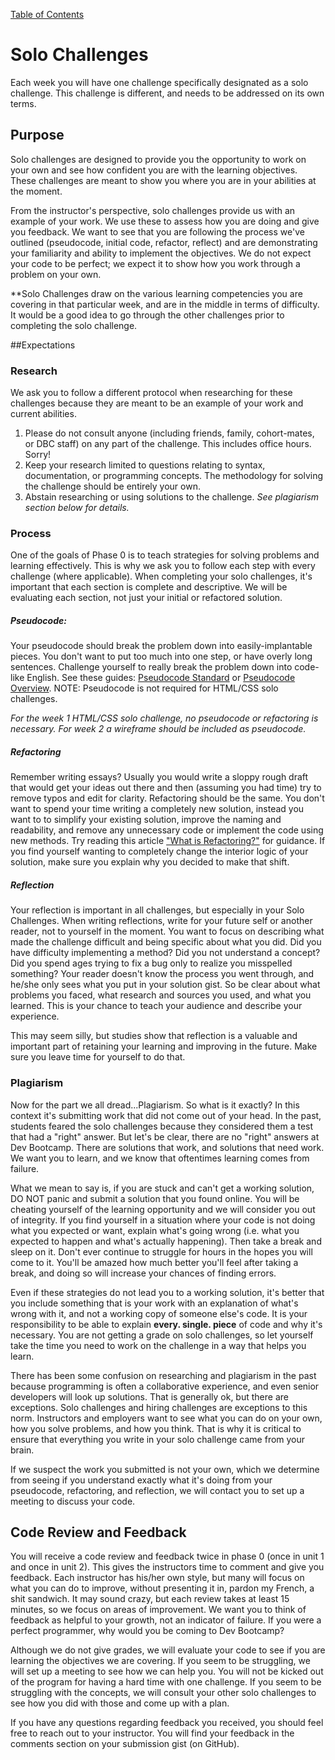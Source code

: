 [Table of Contents](readme.md)

# Solo Challenges

Each week you will have one challenge specifically designated as a solo challenge. This challenge is different, and needs to be addressed on its own terms. 


## Purpose
Solo challenges are designed to provide you the opportunity to work on your own and see how confident you are with the learning objectives. These challenges are meant to show you where you are in your abilities at the moment.

From the instructor's perspective, solo challenges provide us with an example of your work. We use these to assess how you are doing and give you feedback. We want to see that you are following the process we've outlined (pseudocode, initial code, refactor, reflect) and are demonstrating your familiarity and ability to implement the objectives. We do not expect your code to be perfect; we expect it to show how you work through a problem on your own. 

**Solo Challenges draw on the various learning competencies you are covering in that particular week, and are in the middle in terms of difficulty. It would be a good idea to go through the other challenges prior to completing the solo challenge. 

##Expectations
### Research
We ask you to follow a different protocol when researching for these challenges because they are meant to be an example of your work and current abilities. 

1. Please do not consult anyone (including friends, family, cohort-mates, or DBC staff) on any part of the challenge. This includes office hours. Sorry!
2. Keep your research limited to questions relating to syntax, documentation, or programming concepts. The methodology for solving the challenge should be entirely your own.
3. Abstain researching or using solutions to the challenge. *See plagiarism section below for details.* 

### Process
One of the goals of Phase 0 is to teach strategies for solving problems and learning effectively. This is why we ask you to follow each step with every challenge (where applicable). When completing your solo challenges, it's important that each section is complete and descriptive. We will be evaluating each section, not just your initial or refactored solution. 

##### Pseudocode:
Your pseudocode should break the problem down into easily-implantable pieces. You don't want to put too much into one step, or have overly long sentences. Challenge yourself to really break the problem down into code-like English. See these guides: [Pseudocode Standard](http://users.csc.calpoly.edu/~jdalbey/SWE/pdl_std.html) or [Pseudocode Overview](http://www.cs.cornell.edu/Courses/cs482/2003su/handouts/pseudocode.pdf). NOTE: Pseudocode is not required for HTML/CSS solo challenges. 

*For the week 1 HTML/CSS solo challenge, no pseudocode or refactoring is necessary. For week 2 a wireframe should be included as pseudocode.*

##### Refactoring
Remember writing essays? Usually you would write a sloppy rough draft that would get your ideas out there and then (assuming you had time) try to remove typos and edit for clarity. Refactoring should be the same. You don't want to spend your time writing a completely new solution, instead you want to to simplify your existing solution, improve the naming and readability, and remove any unnecessary code or implement the code using new methods. Try reading this article  ["What is Refactoring?"](http://c2.com/cgi/wiki?WhatIsRefactoring) for guidance. If you find yourself wanting to completely change the interior logic of your solution, make sure you explain why you decided to make that shift.

##### Reflection
Your reflection is important in all challenges, but especially in your Solo Challenges. When writing reflections, write for your future self or another reader, not to yourself in the moment. You want to focus on describing what made the challenge difficult and being specific about what you did. Did you have difficulty implementing a method? Did you not understand a concept? Did you spend ages trying to fix a bug only to realize you misspelled something? Your reader doesn't know the process you went through, and he/she only sees what you put in your solution gist. So be clear about what problems you faced, what research and sources you used, and what you learned. This is your chance to teach your audience and describe your experience.

This may seem silly, but studies show that reflection is a valuable and important part of retaining your learning and improving in the future. Make sure you leave time for yourself to do that. 

### Plagiarism
Now for the part we all dread...Plagiarism. So what is it exactly? In this context it's submitting work that did not come out of your head. In the past, students feared the solo challenges because they considered them a test that had a "right" answer. But let's be clear, there are no "right" answers at Dev Bootcamp. There are solutions that work, and solutions that need work. We want you to learn, and we know that oftentimes learning comes from failure. 

What we mean to say is, if you are stuck and can't get a working solution, DO NOT panic and submit a solution that you found online. You will be cheating yourself of the learning opportunity and we will consider you out of integrity. If you find yourself in a situation where your code is not doing what you expected or want, explain what's going wrong (i.e. what you expected to happen and what's actually happening). Then take a break and sleep on it. Don't ever continue to struggle for hours in the hopes you will come to it. You'll be amazed how much better you'll feel after taking a break, and doing so will increase your chances of finding errors. 

Even if these strategies do not lead you to a working solution, it's better that you include something that is your work with an explanation of what's wrong with it, and not a working copy of someone else's code. It is your responsibility to be able to explain **every. single. piece** of code and why it's necessary. You are not getting a grade on solo challenges, so let yourself take the time you need to work on the challenge in a way that helps you learn.

There has been some confusion on researching and plagiarism in the past because programming is often a collaborative experience, and even senior developers will look up solutions. That is generally ok, but there are exceptions. Solo challenges and hiring challenges are exceptions to this norm. Instructors and employers want to see what you can do on your own, how you solve problems, and how you think. That is why it is critical to ensure that everything you write in your solo challenge came from your brain.

If we suspect the work you submitted is not your own, which we determine from seeing if you understand exactly what it's doing from your pseudocode, refactoring, and reflection, we will contact you to set up a meeting to discuss your code. 



## Code Review and Feedback

You will receive a code review and feedback twice in phase 0 (once in unit 1 and once in unit 2). This gives the instructors time to comment and give you feedback. Each instructor has his/her own style, but many will focus on what you can do to improve, without presenting it in, pardon my French, a shit sandwich. It may sound crazy, but each review takes at least 15 minutes, so we focus on areas of improvement. We want you to think of feedback as helpful to your growth, not an indicator of failure. If you were a perfect programmer, why would you be coming to Dev Bootcamp? 

Although we do not give grades, we will evaluate your code to see if you are learning the objectives we are covering. If you seem to be struggling, we will set up a meeting to see how we can help you. You will not be kicked out of the program for having a hard time with one challenge. If you seem to be struggling with the concepts, we will consult your other solo challenges to see how you did with those and come up with a plan. 

If you have any questions regarding feedback you received, you should feel free to reach out to your instructor. You will find your feedback in the comments section on your submission gist (on GitHub).
